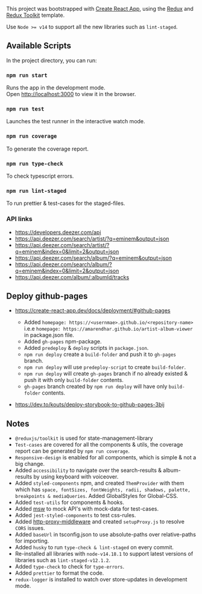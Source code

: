 This project was bootstrapped with [Create React App](https://github.com/facebook/create-react-app), using the [Redux](https://redux.js.org/) and [Redux Toolkit](https://redux-toolkit.js.org/) template.

Use `Node >= v14` to support all the new libraries such as `lint-staged`.
## Available Scripts

In the project directory, you can run:

### `npm run start`

Runs the app in the development mode.<br />
Open [http://localhost:3000](http://localhost:3000) to view it in the browser.

### `npm run test`

Launches the test runner in the interactive watch mode.

### `npm run coverage`

To generate the coverage report.
### `npm run type-check`

To check typescript errors.

### `npm run lint-staged`

To run prettier & test-cases for the staged-files.

### API links
  - https://developers.deezer.com/api
  - https://api.deezer.com/search/artist/?q=eminem&output=json
  - https://api.deezer.com/search/artist/?q=eminem&index=0&limit=2&output=json
  - https://api.deezer.com/search/album/?q=eminem&output=json
  - https://api.deezer.com/search/album/?q=eminem&index=0&limit=2&output=json
  - https://api.deezer.com/album/:albumId/tracks

## Deploy github-pages
  - https://create-react-app.dev/docs/deployment/#github-pages
    - Added `homepage: https://<usernmae>.github.io/<repository-name>` i.e.e `homepage: https://amarendhar.github.io/artist-album-viewer` in package.json file.
    - Added `gh-pages` npm-package.
    - Added `predeploy` & `deploy` scripts in `package.json`.
    - `npm run deploy` create a `build-folder` and push it to `gh-pages` branch.
    - `npm run deploy` will use `predeploy-script` to create `build-folder`.
    - `npm run deploy` will create `gh-pages` branch if no already existed & push it with only `build-folder` contents.
    - `gh-pages` branch created by `npm run deploy` will have only `build-folder` contents.

  - https://dev.to/kouts/deploy-storybook-to-github-pages-3bij

## Notes
  - `@reduxjs/toolkit` is used for state-management-library
  - `Test-cases` are covered for all the components & utils, the coverage report can be generated by `npm run coverage`.
  - `Responsive-design` is enabled for all components, which is simple & not a big change.
  - Added `accessibility` to navigate over the search-results & album-results by using keyboard with voiceover.
  - Added `styled-components` npm, and created `ThemProvider` with them which has `space, fontSizes, fontWeights, radii, shadows, palette, breakpoints & mediaQueries`. Added GlobalStyles for Global-CSS.
  - Added `test-utils` for components & hooks.
  - Added [msw](https://mswjs.io/) to mock API's with mock-data for test-cases.
  - Added `jest-styled-components` to test css-rules.
  - Added [http-proxy-middleware](https://github.com/chimurai/http-proxy-middleware) and created `setupProxy.js` to resolve `CORS` issues.
  - Added `baseUrl` in tsconfig.json to use absolute-paths over relative-paths for importing.
  - Added `husky` to run `type-check & lint-staged` on every commit.
  - Re-installed all libraries with `node-v14.18.1` to support latest versions of libraries such as `lint-staged-v12.1.2`.
  - Added `type-check` to check for `type-errors`.
  - Added `prettier` to format the code.
  - `redux-logger` is installed to watch over store-updates in development mode.
